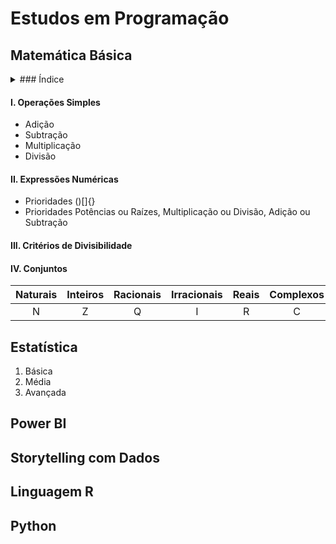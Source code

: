 # Estudos em Programação

## Matemática Básica

<details><summary>### Índice</summary>
<p>
  
### Índice
1. Aritmética: Números e Operações
2. Álgebra: Expressões Algébricas, Equações, Funções, Teoria dos Conjuntos, Cálculo
3. Geometria: Plana, Espacial, Analítica, Fractal
4. Trigonometria: Ângulos
5. Cálculo
6. Estatística

  </details> </p>
  
#### I. Operações Simples
- Adição
- Subtração
- Multiplicação
- Divisão

#### II. Expressões Numéricas
- Prioridades ()[]{}
- Prioridades Potências ou Raízes, Multiplicação ou Divisão, Adição ou Subtração

#### III. Critérios de Divisibilidade

#### IV. Conjuntos

Naturais | Inteiros | Racionais | Irracionais | Reais | Complexos
:---: | :---: | :---: | :---: | :---: | :---:
N | Z | Q | I | R | C

## Estatística
1. Básica
2. Média
3. Avançada

## Power BI

## Storytelling com Dados

## Linguagem R

## Python
